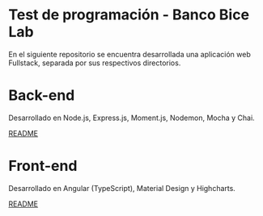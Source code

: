 # Test de programación - Banco Bice Lab

En el siguiente repositorio se encuentra desarrollada una aplicación web Fullstack, separada por sus respectivos directorios.

# Back-end

Desarrollado en Node.js, Express.js, Moment.js, Nodemon, Mocha y Chai.

[README](https://github.com/MiguelGonzalezAravena/bicelab-test/blob/main/back-end/README.md)

# Front-end

Desarrollado en Angular (TypeScript), Material Design y Highcharts.

[README](https://github.com/MiguelGonzalezAravena/bicelab-test/blob/main/front-end/README.md)
